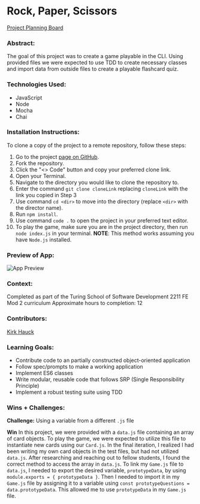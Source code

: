 # Rock, Paper, Scissors
[Project Planning Board](https://trello.com/b/Qg9XFbRk/mod-2-flashcards-project)

### Abstract:

The goal of this project was to create a game playable in the CLI. Using provided files we were expected to use TDD to create necessary classes and import data from outside files to create a playable flashcard quiz.

### Technologies Used:
- JavaScript
- Node
- Mocha
- Chai

### Installation Instructions:

To clone a copy of the project to a remote repository, follow these steps:

1. Go to the project [page on GitHub](https://github.com/kirkhauck/flashcards).
1. Fork the repository.
1. Click the "<> Code" button and copy your preferred clone link.
1. Open your Terminal.
1. Navigate to the directory you would like to clone the repository to.
1. Enter the command `git clone cloneLink` replacing `cloneLink` with the link you copied in Step 3
1. Use command `cd <dir>` to move into the directory (replace `<dir>` with the director name).
1. Run `npm install`.
1. Use command `code .` to open the project in your preferred text editor.
1. To play the game, make sure you are in the project directory, then run `node index.js` in your terminal. **NOTE**: This method works assuming you have `Node.js` installed.

### Preview of App:

![App Preview](https://media3.giphy.com/media/CXa6nb6Cdd0jC61JKp/giphy.gif?cid=790b76111a6500f39d3760a8ff32cf87d3bc03a5c0a2345a&rid=giphy.gif&ct=g)

### Context:

Completed as part of the Turing School of Software Development 2211 FE Mod 2 curriculum
Approximate hours to completion: 12

### Contributors:

[Kirk Hauck](https://github.com/kirkhauck)

### Learning Goals:

- Contribute code to an partially constructed object-oriented application
- Follow spec/prompts to make a working application
- Implement ES6 classes
- Write modular, reusable code that follows SRP (Single Responsibility Principle)
- Implement a robust testing suite using TDD

### Wins + Challenges:

**Challenge:**
Using a variable from a different `.js` file

**Win**
In this project, we were provided with a `data.js` file containing an array of card objects. To play the game, we were expected to utilize this file to instantiate new cards using our `Card.js`. In the final iteration, I realized I had been writing my own card objects in the test files, but had not utilized `data.js`. After researching and reaching out to fellow students, I found the correct method to access the array in `data.js`. To link my `Game.js` file to `data.js`, I needed to export the desired variable, `prototypeData`, by using `module.exports = { prototypeData }`. Then I needed to import it in my `Game.js` file by assigning it to a variable using `const prototypeQuestions = data.prototypeData`. This allowed me to use `prototypeData` in my `Game.js` file.